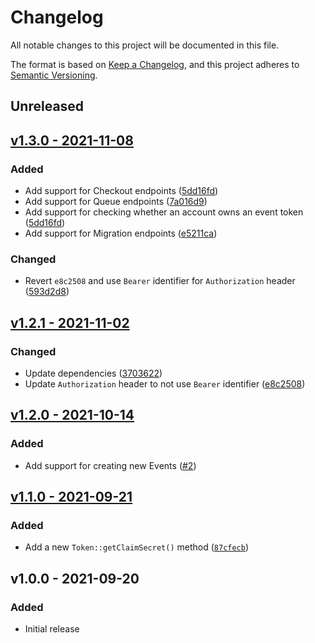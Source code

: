 # Changelog

All notable changes to this project will be documented in this file.

The format is based on [Keep a Changelog](https://keepachangelog.com), and this project adheres to [Semantic Versioning](https://semver.org).

## Unreleased

## [v1.3.0 - 2021-11-08](https://github.com/owenvoke/poap-php/compare/v1.2.1...v1.3.0)

### Added
- Add support for Checkout endpoints ([5dd16fd](https://github.com/owenvoke/poap-php/commit/5dd16fdba332f34939de77e56e4ef7bb02f79dc8))
- Add support for Queue endpoints ([7a016d9](https://github.com/owenvoke/poap-php/commit/b7a016d9f22658e252c7aa04cd71934d37a693bf))
- Add support for checking whether an account owns an event token ([5dd16fd](https://github.com/owenvoke/poap-php/commit/5dd16fdba332f34939de77e56e4ef7bb02f79dc8))
- Add support for Migration endpoints ([e5211ca](https://github.com/owenvoke/poap-php/commit/e5211cada54ed8482f7668bca849119643fa37d0))

### Changed
- Revert `e8c2508` and use `Bearer` identifier for `Authorization` header ([593d2d8](https://github.com/owenvoke/poap-php/commit/593d2d883553a7e88858df82e90f2443777850b6))

## [v1.2.1 - 2021-11-02](https://github.com/owenvoke/poap-php/compare/v1.2.0...v1.2.1)

### Changed
- Update dependencies ([3703622](https://github.com/owenvoke/poap-php/commit/3703622f732841a7ddeb76b3112b18a4a62871bb))
- Update `Authorization` header to not use `Bearer` identifier ([e8c2508](https://github.com/owenvoke/poap-php/commit/e8c2508818670181ff19955581a9a21262bdc00b))

## [v1.2.0 - 2021-10-14](https://github.com/owenvoke/poap-php/compare/v1.1.0...v1.2.0)

### Added
- Add support for creating new Events ([#2](https://github.com/owenvoke/poap-php/pull/2))

## [v1.1.0 - 2021-09-21](https://github.com/owenvoke/poap-php/compare/v1.0.0...v1.1.0)

### Added
- Add a new `Token::getClaimSecret()` method ([`87cfecb`](https://github.com/owenvoke/poap-php/commit/87cfecbef6478150548ee00fde8f05dab3054139))

## v1.0.0 - 2021-09-20

### Added
- Initial release
